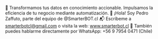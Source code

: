 🚀 Transformamos tus datos en conocimiento accionable.
Impulsamos la eficiencia de tu negocio mediante automatización.
👋 ¡Hola! Soy Pedro Zaffuto, parte del equipo de @SmarterBOT.cl
📬 Escríbeme a smarterbotcl@gmail.com o visita la web: www.smarterbot.cl
📱 También puedes hablarme directamente por WhatsApp: +56 9 7954 0471 (Chile)
